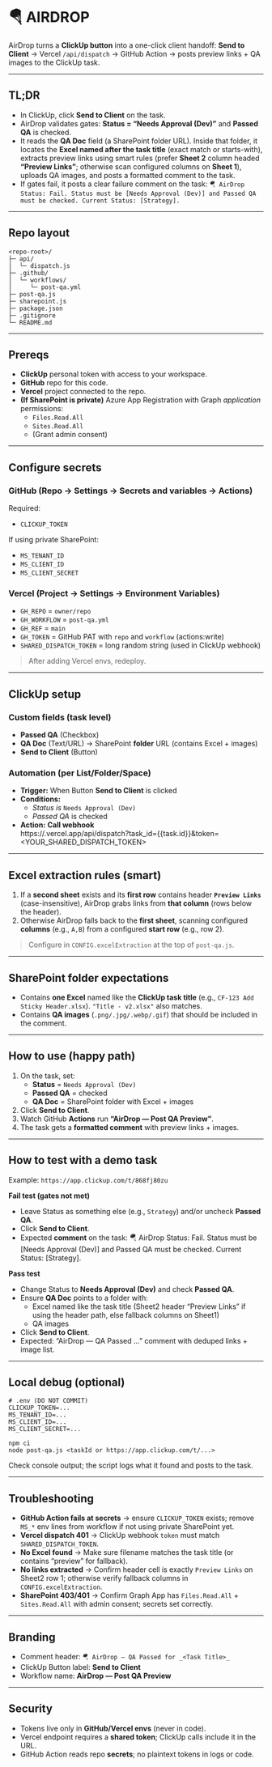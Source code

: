 # 🪂 AIRDROP

AirDrop turns a **ClickUp button** into a one-click client handoff: **Send to Client** → Vercel `/api/dispatch` → GitHub Action → posts preview links + QA images to the ClickUp task.

---

## TL;DR
- In ClickUp, click **Send to Client** on the task.
- AirDrop validates gates: **Status = “Needs Approval (Dev)”** and **Passed QA** is checked.
- It reads the **QA Doc** field (a SharePoint folder URL). Inside that folder, it locates the **Excel named after the task title** (exact match or starts-with), extracts preview links using smart rules (prefer **Sheet 2** column headed **“Preview Links”**; otherwise scan configured columns on **Sheet 1**), uploads QA images, and posts a formatted comment to the task.
- If gates fail, it posts a clear failure comment on the task:
`🪂 AirDrop Status: Fail. Status must be [Needs Approval (Dev)] and Passed QA must be checked. Current Status: [Strategy].`
---
## Repo layout
    <repo-root>/
    ├─ api/
    │  └─ dispatch.js
    ├─ .github/
    │  └─ workflows/
    │     └─ post-qa.yml
    ├─ post-qa.js
    ├─ sharepoint.js
    ├─ package.json
    ├─ .gitignore
    └─ README.md

---

## Prereqs
- **ClickUp** personal token with access to your workspace.
- **GitHub** repo for this code.
- **Vercel** project connected to the repo.
- **(If SharePoint is private)** Azure App Registration with Graph *application* permissions:
  - `Files.Read.All`
  - `Sites.Read.All`
  - (Grant admin consent)

---

## Configure secrets

### GitHub (Repo → Settings → Secrets and variables → Actions)
Required:
- `CLICKUP_TOKEN`

If using private SharePoint:
- `MS_TENANT_ID`
- `MS_CLIENT_ID`
- `MS_CLIENT_SECRET`

### Vercel (Project → Settings → Environment Variables)
- `GH_REPO` = `owner/repo`
- `GH_WORKFLOW` = `post-qa.yml`
- `GH_REF` = `main`
- `GH_TOKEN` = GitHub PAT with `repo` and `workflow` (actions:write)
- `SHARED_DISPATCH_TOKEN` = long random string (used in ClickUp webhook)

> After adding Vercel envs, redeploy.

---

## ClickUp setup

### Custom fields (task level)
- **Passed QA** (Checkbox)
- **QA Doc** (Text/URL) → SharePoint **folder** URL (contains Excel + images)
- **Send to Client** (Button)

### Automation (per List/Folder/Space)
- **Trigger:** When Button **Send to Client** is clicked  
- **Conditions:**
  - *Status is* `Needs Approval (Dev)`
  - *Passed QA* is checked
- **Action:** **Call webhook**  
      https://<your-vercel-app>.vercel.app/api/dispatch?task_id={{task.id}}&token=<YOUR_SHARED_DISPATCH_TOKEN>

---

## Excel extraction rules (smart)
1. If a **second sheet** exists and its **first row** contains header **`Preview Links`** (case-insensitive), AirDrop grabs links from **that column** (rows below the header).
2. Otherwise AirDrop falls back to the **first sheet**, scanning configured **columns** (e.g., `A,B`) from a configured **start row** (e.g., row 2).

> Configure in `CONFIG.excelExtraction` at the top of `post-qa.js`.

---

## SharePoint folder expectations
- Contains **one Excel** named like the **ClickUp task title** (e.g., `CF-123 Add Sticky Header.xlsx`). `"Title - v2.xlsx"` also matches.
- Contains **QA images** (`.png/.jpg/.webp/.gif`) that should be included in the comment.

---

## How to use (happy path)
1. On the task, set:
   - **Status** = `Needs Approval (Dev)`
   - **Passed QA** = checked
   - **QA Doc** = SharePoint folder with Excel + images
2. Click **Send to Client**.
3. Watch GitHub **Actions** run **“AirDrop — Post QA Preview”**.
4. The task gets a **formatted comment** with preview links + images.

---

## How to test with a demo task
Example: `https://app.clickup.com/t/868fj80zu`

**Fail test (gates not met)**
- Leave Status as something else (e.g., `Strategy`) and/or uncheck **Passed QA**.
- Click **Send to Client**.
- Expected **comment** on the task:
      🪂 AirDrop Status: Fail. Status must be [Needs Approval (Dev)] and Passed QA must be checked. Current Status: [Strategy].

**Pass test**
- Change Status to **Needs Approval (Dev)** and check **Passed QA**.
- Ensure **QA Doc** points to a folder with:
  - Excel named like the task title (Sheet2 header “Preview Links” if using the header path, else fallback columns on Sheet1)
  - QA images
- Click **Send to Client**.
- Expected: “AirDrop — QA Passed …” comment with deduped links + image list.

---

## Local debug (optional)
    # .env (DO NOT COMMIT)
    CLICKUP_TOKEN=...
    MS_TENANT_ID=...
    MS_CLIENT_ID=...
    MS_CLIENT_SECRET=...

    npm ci
    node post-qa.js <taskId or https://app.clickup.com/t/...>

Check console output; the script logs what it found and posts to the task.

---

## Troubleshooting
- **GitHub Action fails at secrets** → ensure `CLICKUP_TOKEN` exists; remove `MS_*` env lines from workflow if not using private SharePoint yet.
- **Vercel dispatch 401** → ClickUp webhook `token` must match `SHARED_DISPATCH_TOKEN`.
- **No Excel found** → Make sure filename matches the task title (or contains “preview” for fallback).
- **No links extracted** → Confirm header cell is exactly `Preview Links` on Sheet2 row 1; otherwise verify fallback columns in `CONFIG.excelExtraction`.
- **SharePoint 403/401** → Confirm Graph App has `Files.Read.All` + `Sites.Read.All` with admin consent; secrets set correctly.

---

## Branding
- Comment header: `🪂 AirDrop — QA Passed for _<Task Title>_`
- ClickUp Button label: **Send to Client**
- Workflow name: **AirDrop — Post QA Preview**

---

## Security
- Tokens live only in **GitHub/Vercel envs** (never in code).
- Vercel endpoint requires a **shared token**; ClickUp calls include it in the URL.
- GitHub Action reads repo **secrets**; no plaintext tokens in logs or code.
